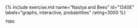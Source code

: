{% include exercise.md name="Nastya and Bees" id="1340E" labels="graphs, interactive, probabilities" rating=3000 %}

```
TODO
```
